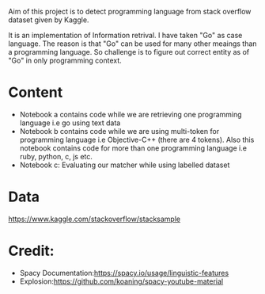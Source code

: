 Aim of this project is to detect programming language from stack overflow dataset given by Kaggle.

It is an implementation of Information retrival. I have taken "Go" as case language. The reason is that "Go" can be used for many other meaings than a programming language. So challenge is to figure out correct entity as of "Go" in only programming context.

# Content

- Notebook a contains code while we are retrieving one programming language i.e go using text data
- Notebook b contains code while we are using multi-token for programming language i.e Objective-C++ (there are 4 tokens). Also this notebook contains code for more than one programming language i.e ruby, python, c, js etc.
- Notebook c: Evaluating our matcher while using labelled dataset

# Data

https://www.kaggle.com/stackoverflow/stacksample

# Credit:

- Spacy Documentation:https://spacy.io/usage/linguistic-features
- Explosion:https://github.com/koaning/spacy-youtube-material
